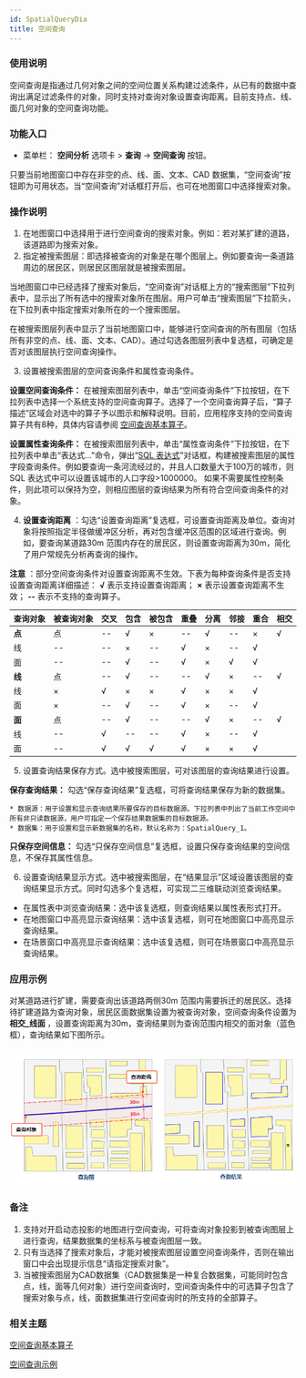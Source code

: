 ```yaml
---
id: SpatialQueryDia
title: 空间查询
---
```

###  使用说明

空间查询是指通过几何对象之间的空间位置关系构建过滤条件，从已有的数据中查询出满足过滤条件的对象，同时支持对查询对象设置查询距离。目前支持点、线、面几何对象的空间查询功能。

###  功能入口

  * 菜单栏： **空间分析** 选项卡 > **查询** -> **空间查询** 按钮。

只要当前地图窗口中存在非空的点、线、面、文本、CAD 数据集，“空间查询”按钮即为可用状态。当“空间查询”对话框打开后，也可在地图窗口中选择搜索对象。

###  操作说明

  1. 在地图窗口中选择用于进行空间查询的搜索对象。例如：若对某扩建的道路，该道路即为搜索对象。
  2. 指定被搜索图层：即选择被查询的对象是在哪个图层上。例如要查询一条道路周边的居民区，则居民区图层就是被搜索图层。 

当地图窗口中已经选择了搜索对象后，“空间查询”对话框上方的“搜索图层”下拉列表中，显示出了所有选中的搜索对象所在图层。用户可单击“搜索图层”下拉箭头，在下拉列表中指定搜索对象所在的一个搜索图层。

在被搜索图层列表中显示了当前地图窗口中，能够进行空间查询的所有图层（包括所有非空的点、线、面、文本、CAD）。通过勾选各图层列表中复选框，可确定是否对该图层执行空间查询操作。

  3. 设置被搜索图层的空间查询条件和属性查询条件。

**设置空间查询条件：**
在被搜索图层列表中，单击“空间查询条件”下拉按钮，在下拉列表中选择一个系统支持的空间查询算子。选择了一个空间查询算子后，“算子描述”区域会对选中的算子予以图示和解释说明。目前，应用程序支持的空间查询算子共有8种，具体内容请参阅
[空间查询基本算子](SQ_BasicOperators)。

**设置属性查询条件：** 在被搜索图层列表中，单击“属性查询条件”下拉按钮，在下拉列表中单击“表达式...”命令，弹出“[SQL
表达式](SQLQuery_Expression)”对话框，构建被搜索图层的属性字段查询条件。例如要查询一条河流经过的，并且人口数量大于100万的城市，则SQL
表达式中可以设置该城市的人口字段>1000000。 如果不需要属性控制条件，则此项可以保持为空，则相应图层的查询结果为所有符合空间查询条件的对象。

  4. **设置查询距离** ：勾选“设置查询距离”复选框，可设置查询距离及单位。查询对象将按照指定半径做缓冲区分析，再对包含缓冲区范围的区域进行查询。例如，要查询某道路30m 范围内存在的居民区，则设置查询距离为30m，简化了用户常规先分析再查询的操作。

**注意** ：部分空间查询条件对设置查询距离不生效。下表为每种查询条件是否支持设置查询距离详细描述： **√** 表示支持设置查询距离； **×**
表示设置查询距离不生效； **\--** 表示不支持的查询算子。

查询对象 | 被查询对象 | 交叉 | 包含 | 被包含 | 重叠 | 分离 | 邻接 | 重合 | 相交  
---|---|---|---|---|---|---|---|---|---  
**点** | 点 | \-- | √ | × | \-- | √ | \-- | × | √  
线 | \-- | \-- | × | \-- | √ | × | \-- | √  
面 | \-- | \-- | √ | \-- | √ | × | √ | √  
**线** | 点 | \-- | √ | \-- | \-- | √ | × | \-- | √  
线 | × | √ | × | × | √ | × | × | √  
面 | × | \-- | √ | \-- | √ | × | \-- | √  
**面** | 点 | \-- | √ | \-- | \-- | √ | × | \-- | √  
线 | \-- | √ | \-- | \-- | √ | × | \-- | √  
面 | \-- | √ | √ | √ | √ | × | × | √  
  5. 设置查询结果保存方式。选中被搜索图层，可对该图层的查询结果进行设置。 

**保存查询结果：** 勾选“保存查询结果”复选框，可将查询结果保存为新的数据集。

    * 数据源：用于设置和显示查询结果所要保存的目标数据源。下拉列表中列出了当前工作空间中所有非只读数据源，用户可指定一个保存结果数据集的目标数据源。
    * 数据集：用于设置和显示新数据集的名称，默认名称为：SpatialQuery_1。

**只保存空间信息：** 勾选“只保存空间信息”复选框，设置只保存查询结果的空间信息，不保存其属性信息。

  6. 设置查询结果显示方式。选中被搜索图层，在“结果显示”区域设置该图层的查询结果显示方式。同时勾选多个复选框，可实现二三维联动浏览查询结果。 
  * 在属性表中浏览查询结果：选中该复选框，则查询结果以属性表形式打开。
  * 在地图窗口中高亮显示查询结果：选中该复选框，则可在地图窗口中高亮显示查询结果。
  * 在场景窗口中高亮显示查询结果：选中该复选框，则可在场景窗口中高亮显示查询结果。

###  应用示例

对某道路进行扩建，需要查询出该道路两侧30m 范围内需要拆迁的居民区。选择待扩建道路为查询对象，居民区面数据集设置为被查询对象，空间查询条件设置为
**相交_线面** ，设置查询距离为30m，查询结果则为查询范围内相交的面对象（蓝色框），查询结果如下图所示。

![](img/SpatialQuneryResult1.png)  
---  
  
### 备注

  1. 支持对开启动态投影的地图进行空间查询，可将查询对象投影到被查询图层上进行查询，结果数据集的坐标系与被查询图层一致。
  2. 只有当选择了搜索对象后，才能对被搜索图层设置空间查询条件，否则在输出窗口中会出现提示信息“请指定搜索对象”。
  3. 当被搜索图层为CAD数据集（CAD数据集是一种复合数据集，可能同时包含点，线，面等几何对象）进行空间查询时，空间查询条件中的可选算子包含了搜索对象与点，线，面数据集进行空间查询时的所支持的全部算子。

###  相关主题

 [空间查询基本算子](SQ_BasicOperators)

 [空间查询示例](SpatialQuery_Example)

